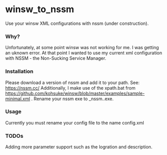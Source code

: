 # winsw_to_nssm
Use your winsw XML configurations with nssm (under construction).

### Why?

Unfortunately, at some point winsw was not working for me. I was getting an uknown error.
At that point I wanted to use my current xml configuration with NSSM - the Non-Sucking Service Manager.

### Installation

Please download a version of nssm and add it to your path. See: https://nssm.cc/
Additionally, I make use of the xpath.bat from https://github.com/kohsuke/winsw/blob/master/examples/sample-minimal.xml .
Rename your nssm exe to _nssm..exe.

### Usage

Currently you must rename your config file to the name config.xml

### TODOs

Adding more parameter support such as the logration and description.



